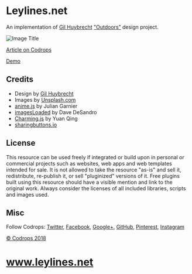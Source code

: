 # Leylines.net 

An implementation of [Gil Huybrecht](http://www.gilhuybrecht.com/) ["Outdoors"](https://dribbble.com/shots/4022235-Outdoors-Transition) design project.

![Image Title](link)

[Article on Codrops](https://tympanus.net/codrops/?p=33851)

[Demo](http://tympanus.net/Development/OutdoorsTemplate/)

## Credits

- Design by [Gil Huybrecht](http://www.gilhuybrecht.com/)
- Images by [Unsplash.com](http://unsplash.com)
- [anime.js](http://anime-js.com/) by Julian Garnier
- [imagesLoaded](http://imagesloaded.desandro.com/) by Dave DeSandro
- [Charming.js](https://github.com/yuanqing/charming) by Yuan Qing
- [sharingbuttons.io](https://sharingbuttons.io/)

## License
This resource can be used freely if integrated or build upon in personal or commercial projects such as websites, web apps and web templates intended for sale. It is not allowed to take the resource "as-is" and sell it, redistribute, re-publish it, or sell "pluginized" versions of it. Free plugins built using this resource should have a visible mention and link to the original work. Always consider the licenses of all included libraries, scripts and images used.

## Misc

Follow Codrops: [Twitter](http://www.twitter.com/codrops), [Facebook](http://www.facebook.com/codrops), [Google+](https://plus.google.com/101095823814290637419), [GitHub](https://github.com/codrops), [Pinterest](http://www.pinterest.com/codrops/), [Instagram](https://www.instagram.com/codropsss/)

[© Codrops 2018](http://www.codrops.com)





# www.leylines.net
